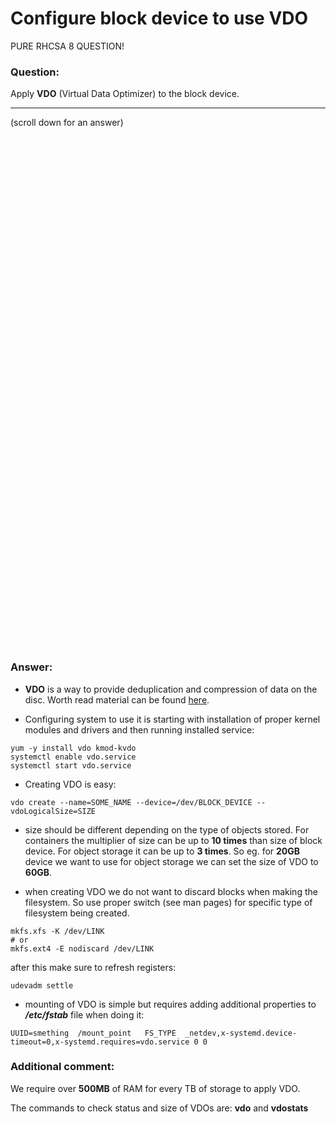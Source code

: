 # Configure block device to use VDO

PURE RHCSA 8 QUESTION!

### Question:
Apply **VDO** (Virtual Data Optimizer) to the block device.

***
(scroll down for an answer)

<br/><br/><br/><br/><br/><br/><br/><br/><br/><br/><br/><br/><br/><br/><br/><br/><br/><br/><br/><br/><br/><br/><br/><br/>
<br/><br/><br/><br/><br/><br/><br/><br/><br/><br/><br/><br/><br/><br/><br/><br/><br/><br/><br/><br/><br/><br/><br/><br/>

### Answer:

* **VDO** is a way to provide deduplication and compression of data on the disc. Worth read material can be found
<a href="https://hobo.house/2018/09/13/using-vdo-on-centos-rhel7-for-storage-efficiency/">here</a>.

* Configuring system to use it is starting with installation of proper kernel modules and drivers and then running
installed service:

```
yum -y install vdo kmod-kvdo 
systemctl enable vdo.service
systemctl start vdo.service
```

* Creating VDO is easy:

```
vdo create --name=SOME_NAME --device=/dev/BLOCK_DEVICE --vdoLogicalSize=SIZE
```

* size should be different depending on the type of objects stored. For containers the multiplier of size can be up to
**10 times** than size of block device. For object storage it can be up to **3 times**. So eg. for **20GB** device we want to 
use for object storage we can set the size of VDO to **60GB**. 

* when creating VDO we do not want to discard blocks when making the filesystem. So use proper switch (see man pages) for specific 
type of filesystem being created.

```
mkfs.xfs -K /dev/LINK
# or
mkfs.ext4 -E nodiscard /dev/LINK
```

after this make sure to refresh registers:

```
udevadm settle
```

* mounting of VDO is simple but requires adding additional properties to ***/etc/fstab*** file when doing it:

```
UUID=smething  /mount_point   FS_TYPE  _netdev,x-systemd.device-timeout=0,x-systemd.requires=vdo.service 0 0 
```

### Additional comment:

We require over **500MB** of RAM for every TB of storage to apply VDO.

The commands to check status and size of VDOs are:  **vdo** and **vdostats**
